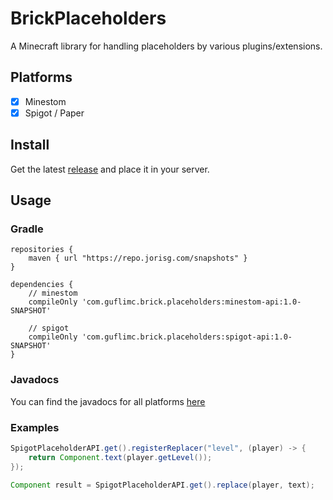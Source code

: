 # BrickPlaceholders

A Minecraft library for handling placeholders by various plugins/extensions.

## Platforms

* [x] Minestom
* [x] Spigot / Paper

## Install

Get the latest [release](https://github.com/GufliMC/BrickPlaceholders/releases) and place it in your server.

## Usage

### Gradle

```
repositories {
    maven { url "https://repo.jorisg.com/snapshots" }
}

dependencies {
    // minestom
    compileOnly 'com.guflimc.brick.placeholders:minestom-api:1.0-SNAPSHOT'
    
    // spigot
    compileOnly 'com.guflimc.brick.placeholders:spigot-api:1.0-SNAPSHOT'
}
```

### Javadocs

You can find the javadocs for all platforms [here](https://guflimc.github.io/BrickPlaceholders)

### Examples

```java
SpigotPlaceholderAPI.get().registerReplacer("level", (player) -> {
    return Component.text(player.getLevel());
});

Component result = SpigotPlaceholderAPI.get().replace(player, text);
```


